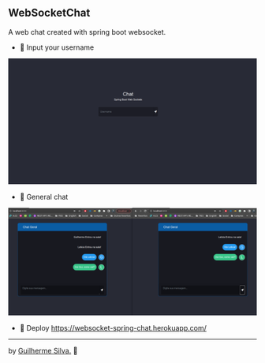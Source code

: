 ## WebSocketChat
A web chat created with spring boot websocket.

- 🔶 Input your username
<img src="./readmeData/inputName.png" width="800"/>

- 🔶 General chat
<img src="./readmeData/chat.png" width="800"/>

- 🔶 Deploy
https://websocket-spring-chat.herokuapp.com/
---
by [Guilherme Silva.](https://github.com/guilhermehenrysilva) 💟
